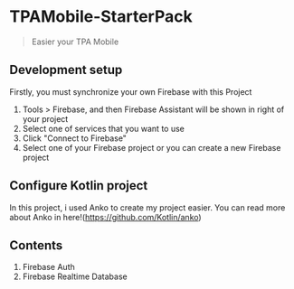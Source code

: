 # TPAMobile-StarterPack
> Easier your TPA Mobile

## Development setup
Firstly, you must synchronize your own Firebase with this Project
1. Tools > Firebase, and then Firebase Assistant will be shown in right of your project
2. Select one of services that you want to use
3. Click "Connect to Firebase"
4. Select one of your Firebase project or you can create a new Firebase project


## Configure Kotlin project
In this project, i used Anko to create my project easier. You can read more about Anko in here!(https://github.com/Kotlin/anko)


## Contents
1. Firebase Auth
2. Firebase Realtime Database
